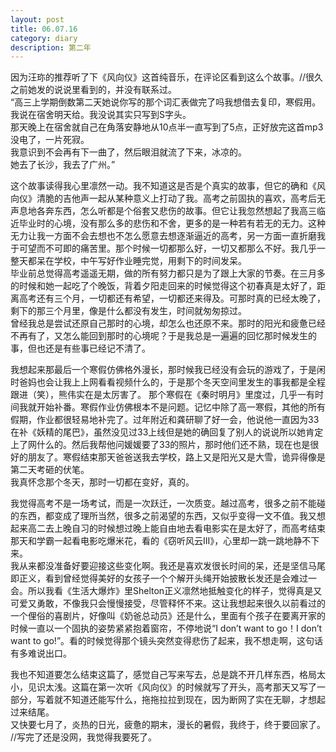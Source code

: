 ```yaml
---
layout: post
title: 06.07.16
category: diary
description: 第二年
---
```

因为汪珎的推荐听了下《风向仪》这首纯音乐，在评论区看到这么个故事。//很久之前她发的说说里看到的，并没有联系过。  
“高三上学期倒数第二天她说你写的那个词汇表做完了吗我想借去复印，寒假用。  
我说在宿舍明天给。我没说其实只写到S字头。  
那天晚上在宿舍就自己在角落安静地从10点半一直写到了5点，正好放完这首mp3没电了，一片死寂。  
我意识到不会再有下一曲了，然后眼泪就流了下来，冰凉的。  
她去了长沙，我去了广州。”  

这个故事读得我心里凛然一动。我不知道这是否是个真实的故事，但它的确和《风向仪》清脆的吉他声一起从某种意义上打动了我。高考之前固执的喜欢，高考后无声息地各奔东西，怎么听都是个俗套又悲伤的故事。但它让我忽然想起了我高三临近毕业时的心境，没有那么多的悲伤和不舍，更多的是一种若有若无的无力。这种无力让我一方面不会去想也不怎么愿意去想逐渐逼近的高考，另一方面一直折磨我于可望而不可即的痛苦里。那个时候一切都那么好，一切又都那么不好。我几乎一整天都呆在学校，中午写好作业睡完觉，用剩下的时间发呆。  
毕业前总觉得高考遥遥无期，做的所有努力都只是为了跟上大家的节奏。在三月多的时候和她一起吃了个晚饭，背着夕阳走回来的时候觉得这个初春真是太好了，距离高考还有三个月，一切都还有希望，一切都还来得及。可那时真的已经太晚了，剩下的那三个月里，像是什么都没有发生，时间就匆匆掠过。  
曾经我总是尝试还原自己那时的心境，却怎么也还原不来。那时的阳光和疲惫已经不再有了，又怎么能回到那时的心境呢？于是我总是一遍遍的回忆那时候发生的事，但也还是有些事已经记不清了。

我想起来那最后一个寒假仿佛格外漫长，那时候我已经没有会玩的游戏了，于是闲时爸妈也会让我上上网看看视频什么的，于是那个冬天空间里发生的事我都是全程跟进（笑），熊伟实在是太厉害了。
那个寒假在《秦时明月》里度过，几乎一有时间我就开始补番。寒假作业仿佛根本不是问题。记忆中除了高一寒假，其他的所有假期，作业都很轻易地补完了。过年附近和龚研聊了好一会，他说他一直因为33在补《妖精的尾巴》，虽然没见过33上线但是她的确回复了别人的说说所以她肯定上了网什么的。然后我帮他问媛媛要了33的照片，那时他们还不熟，现在也是很好的朋友了。寒假结束那天爸爸送我去学校，路上又是阳光又是大雪，诡异得像是第二天考砸的伏笔。  
我真怀念那个冬天，那时一切都在变好，真的。

我觉得高考不是一场考试，而是一次跃迁，一次质变。越过高考，很多之前不能碰的东西，都变成了理所当然，很多之前渴望的东西，又似乎变得一文不值。我又想起来高二去上晚自习的时候想过晚上能自由地去看电影实在是太好了，而高考结束那天和学霸一起看电影吃爆米花，看的《窃听风云III》，心里却一跳一跳地静不下来。  
我从来都没准备好要迎接这些变化啊。我还是喜欢发很长时间的呆，还是坚信马尾即正义，看到曾经觉得美好的女孩子一个个解开头绳开始披散长发还是会难过一会。所以我看《生活大爆炸》里Shelton正义凛然地抵触变化的样子，觉得真是又可爱又勇敢，不像我只会慢慢接受，尽管释怀不来。这让我想起来很久以前看过的一个俚俗的喜剧片，好像叫《奶爸总动员》还是什么，里面有个孩子在要离开家的时候一直以一个固执的姿势紧紧抱着窗帘，不停地说“I don’t want to go！I don’t want to go!”。看的时候觉得那个镜头突然变得悲伤了起来，我不想走啊，这句话有多难说出口。  

我也不知道要怎么结束这篇了，感觉自己写来写去，总是跳不开几样东西，格局太小，见识太浅。这篇在第一次听《风向仪》的时候就写了开头，高考那天又写了一部分，写着就不知道还能写什么，拖拖拉拉到现在，因为断网了实在无聊，才想起过来结尾。  
又快要七月了，炎热的日光，疲惫的期末，漫长的暑假，我终于，终于要回家了。  
//写完了还是没网，我觉得我要死了。
